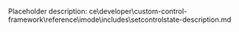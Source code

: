 Placeholder description: ce\developer\custom-control-framework\reference\imode\includes\setcontrolstate-description.md